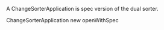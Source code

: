 A ChangeSorterApplication is spec version of the dual sorter.

ChangeSorterApplication 
	new openWithSpec